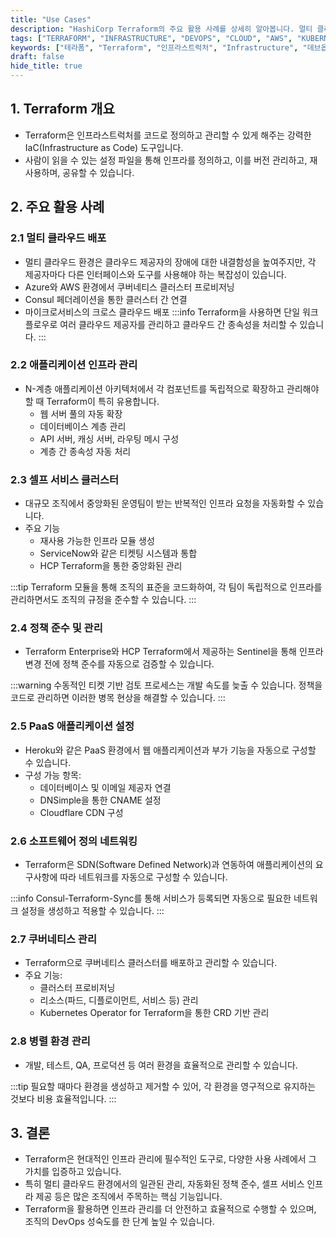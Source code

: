```yaml
---
title: "Use Cases"
description: "HashiCorp Terraform의 주요 활용 사례를 상세히 알아봅니다. 멀티 클라우드 배포부터 쿠버네티스 관리까지, 실제 기업에서 Terraform을 활용하는 다양한 방법과 구체적인 예시를 통해 인프라 자동화의 실전적인 접근 방법을 소개합니다."
tags: ["TERRAFORM", "INFRASTRUCTURE", "DEVOPS", "CLOUD", "AWS", "KUBERNETES", "IaC"]
keywords: ["테라폼", "Terraform", "인프라스트럭처", "Infrastructure", "데브옵스", "DevOps", "클라우드", "Cloud", "AWS", "쿠버네티스", "Kubernetes", "인프라 자동화", "Infrastructure Automation", "IaC", "Infrastructure as Code"]
draft: false
hide_title: true
---
```


## 1. Terraform 개요
- Terraform은 인프라스트럭처를 코드로 정의하고 관리할 수 있게 해주는 강력한 IaC(Infrastructure as Code) 도구입니다. 
- 사람이 읽을 수 있는 설정 파일을 통해 인프라를 정의하고, 이를 버전 관리하고, 재사용하며, 공유할 수 있습니다.

## 2. 주요 활용 사례

### 2.1 멀티 클라우드 배포
- 멀티 클라우드 환경은 클라우드 제공자의 장애에 대한 내결함성을 높여주지만, 각 제공자마다 다른 인터페이스와 도구를 사용해야 하는 복잡성이 있습니다.
- Azure와 AWS 환경에서 쿠버네티스 클러스터 프로비저닝
- Consul 페더레이션을 통한 클러스터 간 연결
- 마이크로서비스의 크로스 클라우드 배포
:::info
Terraform을 사용하면 단일 워크플로우로 여러 클라우드 제공자를 관리하고 클라우드 간 종속성을 처리할 수 있습니다.
:::

### 2.2 애플리케이션 인프라 관리
- N-계층 애플리케이션 아키텍처에서 각 컴포넌트를 독립적으로 확장하고 관리해야 할 때 Terraform이 특히 유용합니다.
  - 웹 서버 풀의 자동 확장
  - 데이터베이스 계층 관리
  - API 서버, 캐싱 서버, 라우팅 메시 구성
  - 계층 간 종속성 자동 처리

### 2.3 셀프 서비스 클러스터
- 대규모 조직에서 중앙화된 운영팀이 받는 반복적인 인프라 요청을 자동화할 수 있습니다.
- 주요 기능
  - 재사용 가능한 인프라 모듈 생성
  - ServiceNow와 같은 티켓팅 시스템과 통합
  - HCP Terraform을 통한 중앙화된 관리

:::tip
Terraform 모듈을 통해 조직의 표준을 코드화하여, 각 팀이 독립적으로 인프라를 관리하면서도 조직의 규정을 준수할 수 있습니다.
:::

### 2.4 정책 준수 및 관리
- Terraform Enterprise와 HCP Terraform에서 제공하는 Sentinel을 통해 인프라 변경 전에 정책 준수를 자동으로 검증할 수 있습니다.

:::warning
수동적인 티켓 기반 검토 프로세스는 개발 속도를 늦출 수 있습니다. 정책을 코드로 관리하면 이러한 병목 현상을 해결할 수 있습니다.
:::

### 2.5 PaaS 애플리케이션 설정
- Heroku와 같은 PaaS 환경에서 웹 애플리케이션과 부가 기능을 자동으로 구성할 수 있습니다.
- 구성 가능 항목:
  - 데이터베이스 및 이메일 제공자 연결
  - DNSimple을 통한 CNAME 설정
  - Cloudflare CDN 구성

### 2.6 소프트웨어 정의 네트워킹
- Terraform은 SDN(Software Defined Network)과 연동하여 애플리케이션의 요구사항에 따라 네트워크를 자동으로 구성할 수 있습니다.

:::info
Consul-Terraform-Sync를 통해 서비스가 등록되면 자동으로 필요한 네트워크 설정을 생성하고 적용할 수 있습니다.
:::

### 2.7 쿠버네티스 관리
- Terraform으로 쿠버네티스 클러스터를 배포하고 관리할 수 있습니다.
- 주요 기능:
  - 클러스터 프로비저닝
  - 리소스(파드, 디플로이먼트, 서비스 등) 관리
  - Kubernetes Operator for Terraform을 통한 CRD 기반 관리

### 2.8 병렬 환경 관리
- 개발, 테스트, QA, 프로덕션 등 여러 환경을 효율적으로 관리할 수 있습니다.

:::tip
필요할 때마다 환경을 생성하고 제거할 수 있어, 각 환경을 영구적으로 유지하는 것보다 비용 효율적입니다.
:::

## 3. 결론
- Terraform은 현대적인 인프라 관리에 필수적인 도구로, 다양한 사용 사례에서 그 가치를 입증하고 있습니다. 
- 특히 멀티 클라우드 환경에서의 일관된 관리, 자동화된 정책 준수, 셀프 서비스 인프라 제공 등은 많은 조직에서 주목하는 핵심 기능입니다. 
- Terraform을 활용하면 인프라 관리를 더 안전하고 효율적으로 수행할 수 있으며, 조직의 DevOps 성숙도를 한 단계 높일 수 있습니다.